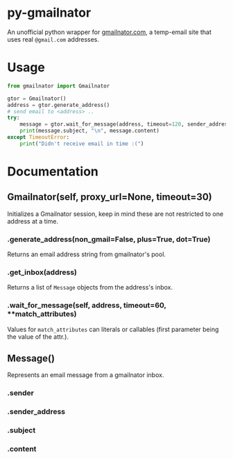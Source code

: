 # py-gmailnator
 
An unofficial python wrapper for [gmailnator.com](https://gmailnator.com/), a temp-email site that uses real `@gmail.com` addresses.

# Usage
```python
from gmailnator import Gmailnator

gtor = Gmailnator()
address = gtor.generate_address()
# send email to <address> ..
try:
    message = gtor.wait_for_message(address, timeout=120, sender_address="something@somewhere.org")
    print(message.subject, "\n", message.content)
except TimeoutError:
    print("Didn't receive email in time :(")
```

# Documentation

## Gmailnator(self, proxy_url=None, timeout=30)
Initializes a Gmailnator session, keep in mind these are not restricted to one address at a time.

### .generate_address(non_gmail=False, plus=True, dot=True)
Returns an email address string from gmailnator's pool.

### .get_inbox(address)
Returns a list of `Message` objects from the address's inbox.

### .wait_for_message(self, address, timeout=60, **match_attributes)
Values for `match_attributes` can literals or callables (first parameter being the value of the attr.).

## Message()
Represents an email message from a gmailnator inbox.

### .sender

### .sender_address

### .subject

### .content
